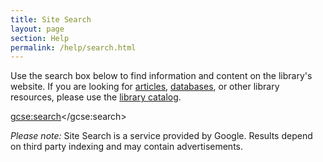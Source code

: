 ```yaml
---
title: Site Search
layout: page
section: Help
permalink: /help/search.html
---
```


Use the search box below to find information and content on the library's website.
If you are looking for [articles](/find/articles.html), [databases](https://libguides.uidaho.edu/az.php), or other library resources, please use the [library catalog](https://alliance-primo.hosted.exlibrisgroup.com/primo-explore/search?tab=default_tab&sortby=rank&vid=UID).

<script>
  (function () {
    var cx = '003965900948510015874:3imja4goig8';
    var gcse = document.createElement('script');
    gcse.type = 'text/javascript';
    gcse.async = true;
    gcse.src = (document.location.protocol == 'https:' ? 'https:' : 'http:') +
      '//www.google.com/cse/cse.js?cx=' + cx;
    var s = document.getElementsByTagName('script')[0];
    s.parentNode.insertBefore(gcse, s);
  })();
</script>
<gcse:search></gcse:search>

*Please note:* Site Search is a service provided by Google. 
Results depend on third party indexing and may contain advertisements.

